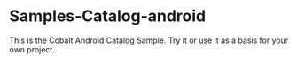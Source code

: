 # Samples-Catalog-android

This is the Cobalt Android Catalog Sample. Try it or use it as a basis for your own project.
